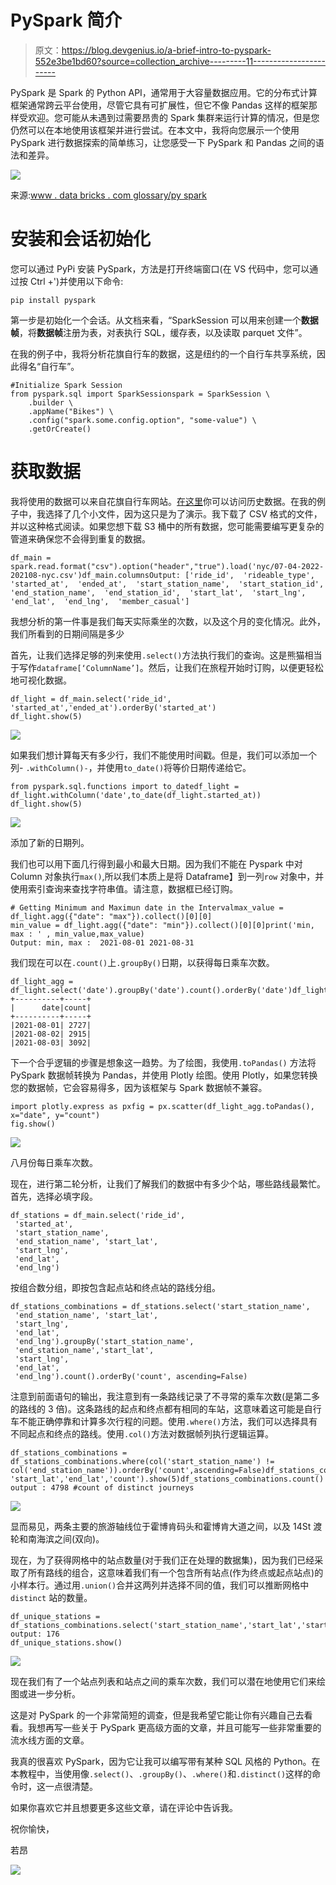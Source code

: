 # PySpark 简介

> 原文：<https://blog.devgenius.io/a-brief-intro-to-pyspark-552e3be1bd60?source=collection_archive---------11----------------------->

PySpark 是 Spark 的 Python API，通常用于大容量数据应用。它的分布式计算框架通常跨云平台使用，尽管它具有可扩展性，但它不像 Pandas 这样的框架那样受欢迎。您可能从未遇到过需要昂贵的 Spark 集群来运行计算的情况，但是您仍然可以在本地使用该框架并进行尝试。在本文中，我将向您展示一个使用 PySpark 进行数据探索的简单练习，让您感受一下 PySpark 和 Pandas 之间的语法和差异。

![](img/6f6b6e25f50e73310bf14f214ff636ef.png)

来源:[www . data bricks . com glossary/py spark](http://www.databricks.comglossary/pyspark)

# 安装和会话初始化

您可以通过 PyPi 安装 PySpark，方法是打开终端窗口(在 VS 代码中，您可以通过按 Ctrl +')并使用以下命令:

```
pip install pyspark
```

第一步是初始化一个会话。从文档来看，“SparkSession 可以用来创建一个**数据帧**，将**数据帧**注册为表，对表执行 SQL，缓存表，以及读取 parquet 文件”。

在我的例子中，我将分析花旗自行车的数据，这是纽约的一个自行车共享系统，因此得名“自行车”。

```
#Initialize Spark Session
from pyspark.sql import SparkSessionspark = SparkSession \
    .builder \
    .appName("Bikes") \
    .config("spark.some.config.option", "some-value") \
    .getOrCreate()
```

# 获取数据

我将使用的数据可以来自花旗自行车网站。[在这里](https://ride.citibikenyc.com/system-data)你可以访问历史数据。在我的例子中，我选择了几个小文件，因为这只是为了演示。我下载了 CSV 格式的文件，并以这种格式阅读。如果您想下载 S3 桶中的所有数据，您可能需要编写更复杂的管道来确保您不会得到重复的数据。

```
df_main = spark.read.format("csv").option("header","true").load('nyc/07-04-2022-202108-nyc.csv')df_main.columnsOutput: ['ride_id',  'rideable_type',  'started_at',  'ended_at',  'start_station_name',  'start_station_id',  'end_station_name',  'end_station_id',  'start_lat',  'start_lng',  'end_lat',  'end_lng',  'member_casual']
```

我想分析的第一件事是我们每天实际乘坐的次数，以及这个月的变化情况。此外，我们所看到的日期间隔是多少

首先，让我们选择足够的列来使用`.select()`方法执行我们的查询。这是熊猫相当于写作`dataframe[‘ColumnName’]`。然后，让我们在旅程开始时订购，以便更轻松地可视化数据。

```
df_light = df_main.select('ride_id', 'started_at','ended_at').orderBy('started_at')
df_light.show(5)
```

![](img/482c48c00cd185f3896f80df8cce0e3b.png)

如果我们想计算每天有多少行，我们不能使用时间戳。但是，我们可以添加一个列- `.withColumn()-`，并使用`to_date()`将等价日期传递给它。

```
from pyspark.sql.functions import to_datedf_light = df_light.withColumn('date',to_date(df_light.started_at))
df_light.show(5)
```

![](img/2f3ac7be898da2be002dd637b8d53d50.png)

添加了新的日期列。

我们也可以用下面几行得到最小和最大日期。因为我们不能在 Pyspark 中对 Column 对象执行`max()`,所以我们本质上是将 Dataframe】到一列`row` 对象中，并使用索引查询来查找字符串值。请注意，数据框已经订购。

```
# Getting Minimum and Maximun date in the Intervalmax_value = df_light.agg({"date": "max"}).collect()[0][0]
min_value = df_light.agg({"date": "min"}).collect()[0][0]print('min, max : ' , min_value,max_value)
Output: min, max :  2021-08-01 2021-08-31
```

我们现在可以在`.count()`上`.groupBy()`日期，以获得每日乘车次数。

```
df_light_agg = df_light.select('date').groupBy('date').count().orderBy('date')df_light_agg.show()
+----------+-----+ 
|      date|count| 
+----------+-----+ 
|2021-08-01| 2727| 
|2021-08-02| 2915| 
|2021-08-03| 3092|
```

下一个合乎逻辑的步骤是想象这一趋势。为了绘图，我使用`.toPandas()` 方法将 PySpark 数据帧转换为 Pandas，并使用 Plotly 绘图。使用 Plotly，如果您转换您的数据帧，它会容易得多，因为该框架与 Spark 数据帧不兼容。

```
import plotly.express as pxfig = px.scatter(df_light_agg.toPandas(), x="date", y="count")
fig.show()
```

![](img/3b07a875e5ef84b36b21d1c923171052.png)

八月份每日乘车次数。

现在，进行第二轮分析，让我们了解我们的数据中有多少个站，哪些路线最繁忙。首先，选择必填字段。

```
df_stations = df_main.select('ride_id',
 'started_at',
 'start_station_name',
 'end_station_name', 'start_lat',
 'start_lng',
 'end_lat',
 'end_lng')
```

按组合数分组，即按包含起点站和终点站的路线分组。

```
df_stations_combinations = df_stations.select('start_station_name',
 'end_station_name', 'start_lat',
 'start_lng',
 'end_lat',
 'end_lng').groupBy('start_station_name',
 'end_station_name','start_lat',
 'start_lng',
 'end_lat',
 'end_lng').count().orderBy('count', ascending=False)
```

注意到前面语句的输出，我注意到有一条路线记录了不寻常的乘车次数(是第二多的路线的 3 倍)。这条路线的起点和终点都有相同的车站，这意味着这可能是自行车不能正确停靠和计算多次行程的问题。使用`.where()`方法，我们可以选择具有不同起点和终点的路线。使用`.col()`方法对数据帧列执行逻辑运算。

```
df_stations_combinations = df_stations_combinations.where(col('start_station_name') != col('end_station_name')).orderBy('count',ascending=False)df_stations_combinations.select('start_station_name','end_station_name', 'start_lat','end_lat','count').show(5)df_stations_combinations.count()
output : 4798 #count of distinct journeys
```

![](img/478f77d96c9880befe4e428c244be633.png)

显而易见，两条主要的旅游轴线位于霍博肯码头和霍博肯大道之间，以及 14St 渡轮和南海滨之间(双向)。

现在，为了获得网格中的站点数量(对于我们正在处理的数据集)，因为我们已经采取了所有路线的组合，这意味着我们有一个包含所有站点(作为终点或起点站点)的小样本行。通过用`.union()`合并这两列并选择不同的值，我们可以推断网格中`distinct` 站的数量。

```
df_unique_stations = df_stations_combinations.select('start_station_name','start_lat','start_lng').union(df_stations_combinations.select('end_station_name','end_lat','end_lng')).distinct()df_unique_stations.count()
output: 176
df_unique_stations.show()
```

![](img/05e7813e2e473ca2df2213a467242534.png)

现在我们有了一个站点列表和站点之间的乘车次数，我们可以潜在地使用它们来绘图或进一步分析。

这是对 PySpark 的一个非常简短的调查，但是我希望它能让你有兴趣自己去看看。我想再写一些关于 PySpark 更高级方面的文章，并且可能写一些非常重要的流水线方面的文章。

我真的很喜欢 PySpark，因为它让我可以编写带有某种 SQL 风格的 Python。在本教程中，当使用像`.select()`、`.groupBy()`、`.where()`和`.distinct()`这样的命令时，这一点很清楚。

如果你喜欢它并且想要更多这些文章，请在评论中告诉我。

祝你愉快，

若昂

![](img/b3fe53f0d19fe2fa5f49d6c8b0d406b0.png)